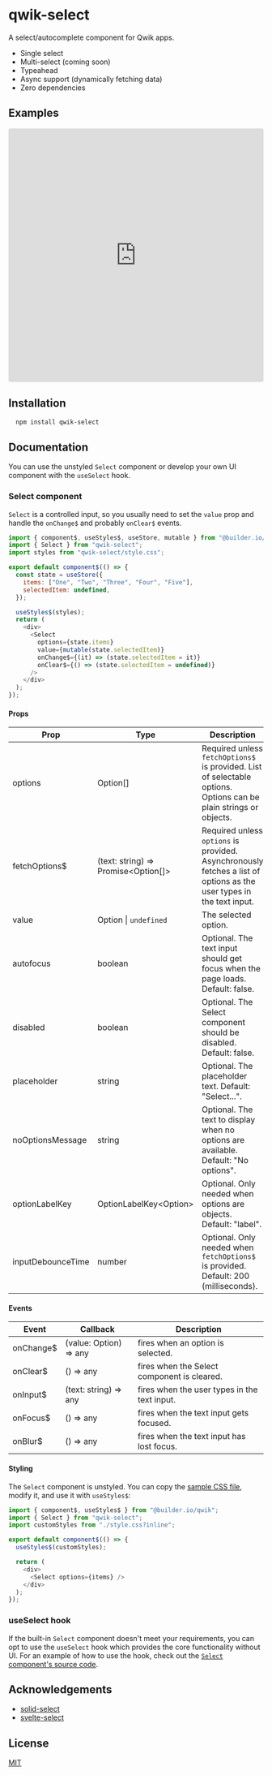 # qwik-select

A select/autocomplete component for Qwik apps.

- Single select
- Multi-select (coming soon)
- Typeahead
- Async support (dynamically fetching data)
- Zero dependencies

## Examples

<iframe
  src="https://stackblitz.com/edit/qwik-select-demo?ctl=1&embed=1&file=src/routes/index.tsx"
  style="width:100%; height:500px; border:0; border-radius: 4px; overflow:hidden;"
  sandbox="allow-modals allow-forms allow-popups allow-scripts allow-same-origin"
>
</iframe>

## Installation

```bash
  npm install qwik-select
```

## Documentation

You can use the unstyled `Select` component or develop your own UI component with the `useSelect` hook.

### Select component

`Select` is a controlled input, so you usually need to set the `value` prop and handle the `onChange$` and probably `onClear$` events.

```javascript
import { component$, useStyles$, useStore, mutable } from "@builder.io/qwik";
import { Select } from "qwik-select";
import styles from "qwik-select/style.css";

export default component$(() => {
  const state = useStore({
    items: ["One", "Two", "Three", "Four", "Five"],
    selectedItem: undefined,
  });

  useStyles$(styles);
  return (
    <div>
      <Select
        options={state.items}
        value={mutable(state.selectedItem)}
        onChange$={(it) => (state.selectedItem = it)}
        onClear$={() => (state.selectedItem = undefined)}
      />
    </div>
  );
});
```

#### Props

| Prop              | Type                                | Description                                                                                                          |
| ----------------- | ----------------------------------- | -------------------------------------------------------------------------------------------------------------------- |
| options           | Option[]                            | Required unless `fetchOptions$` is provided. List of selectable options. Options can be plain strings or objects.    |
| fetchOptions$     | (text: string) => Promise<Option[]> | Required unless `options` is provided. Asynchronously fetches a list of options as the user types in the text input. |
| value             | Option \| `undefined`               | The selected option.                                                                                                 |
| autofocus         | boolean                             | Optional. The text input should get focus when the page loads. Default: false.                                       |
| disabled          | boolean                             | Optional. The Select component should be disabled. Default: false.                                                   |
| placeholder       | string                              | Optional. The placeholder text. Default: "Select...".                                                                |
| noOptionsMessage  | string                              | Optional. The text to display when no options are available. Default: "No options".                                  |
| optionLabelKey    | OptionLabelKey&lt;Option&gt;        | Optional. Only needed when options are objects. Default: "label".                                                    |
| inputDebounceTime | number                              | Optional. Only needed when `fetchOptions$` is provided. Default: 200 (milliseconds).                                 |

#### Events

| Event     | Callback               | Description                                  |
| --------- | ---------------------- | -------------------------------------------- |
| onChange$ | (value: Option) => any | fires when an option is selected.            |
| onClear$  | () => any              | fires when the Select component is cleared.  |
| onInput$  | (text: string) => any  | fires when the user types in the text input. |
| onFocus$  | () => any              | fires when the text input gets focused.      |
| onBlur$   | () => any              | fires when the text input has lost focus.    |

#### Styling

The `Select` component is unstyled. You can copy the [sample CSS file](https://github.com/phongnn/qwik-select/blob/release/src/style.css), modify it, and use it with `useStyles$`:

```javascript
import { component$, useStyles$ } from "@builder.io/qwik";
import { Select } from "qwik-select";
import customStyles from "./style.css?inline";

export default component$(() => {
  useStyles$(customStyles);

  return (
    <div>
      <Select options={items} />
    </div>
  );
});
```

### useSelect hook

If the built-in `Select` component doesn't meet your requirements, you can opt to use the `useSelect` hook which provides the core functionality without UI. For an example of how to use the hook, check out the [`Select` component's source code](https://github.com/phongnn/qwik-select/blob/release/src/Select/index.tsx).

## Acknowledgements

- [solid-select](https://github.com/thisbeyond/solid-select)
- [svelte-select](https://github.com/rob-balfre/svelte-select)

## License

[MIT](https://choosealicense.com/licenses/mit/)
